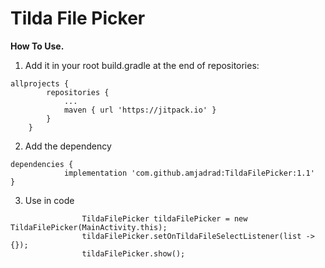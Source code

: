 # Tilda File Picker

**How To Use.**

1. Add it in your root build.gradle at the end of repositories:

```
allprojects {
		repositories {
			...
			maven { url 'https://jitpack.io' }
		}
	}
```

2. Add the dependency

```
dependencies {
	        implementation 'com.github.amjadrad:TildaFilePicker:1.1'
}
```

3. Use in code
```
                TildaFilePicker tildaFilePicker = new TildaFilePicker(MainActivity.this);
                tildaFilePicker.setOnTildaFileSelectListener(list -> {});
                tildaFilePicker.show();
```
